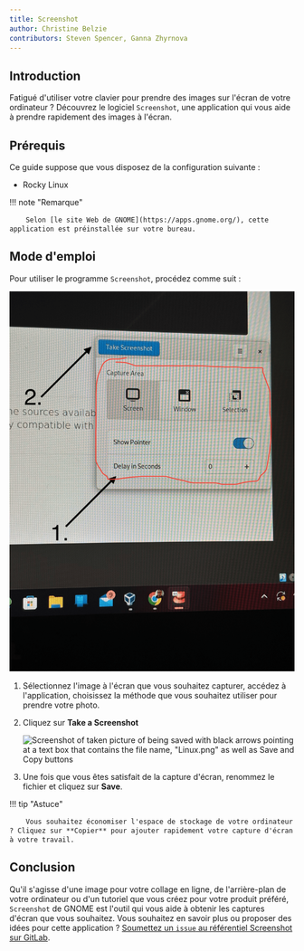 ```yaml
---
title: Screenshot
author: Christine Belzie
contributors: Steven Spencer, Ganna Zhyrnova
---
```


## Introduction

Fatigué d'utiliser votre clavier pour prendre des images sur l'écran de votre ordinateur ? Découvrez le logiciel `Screenshot`, une application qui vous aide à prendre rapidement des images à l'écran.

## Prérequis

Ce guide suppose que vous disposez de la configuration suivante :

- Rocky Linux

!!! note "Remarque"

```
    Selon [le site Web de GNOME](https://apps.gnome.org/), cette application est préinstallée sur votre bureau.
```

## Mode d'emploi

Pour utiliser le programme `Screenshot`, procédez comme suit :

![Screenshot of image being taken by the application with the options present](images/screenshot-01.png)

1. Sélectionnez l'image à l'écran que vous souhaitez capturer, accédez à l'application, choisissez la méthode que vous souhaitez utiliser pour prendre votre photo.

2. Cliquez sur **Take a Screenshot**

   ![Screenshot of taken picture of being saved with black arrows pointing at a text box that contains the file name, "Linux.png" as well as Save and Copy buttons](images/screenshot-02.png)

3. Une fois que vous êtes satisfait de la capture d'écran, renommez le fichier et cliquez sur **Save**.

!!! tip "Astuce"

```
    Vous souhaitez économiser l'espace de stockage de votre ordinateur ? Cliquez sur **Copier** pour ajouter rapidement votre capture d'écran à votre travail.
```

## Conclusion

Qu'il s'agisse d'une image pour votre collage en ligne, de l'arrière-plan de votre ordinateur ou d'un tutoriel que vous créez pour votre produit préféré, `Screenshot` de GNOME est l'outil qui vous aide à obtenir les captures d'écran que vous souhaitez. Vous souhaitez en savoir plus ou proposer des idées pour cette application ? [Soumettez un `issue` au référentiel Screenshot sur GitLab](https://gitlab.gnome.org/gnumdk/screenshot/-/issues).

